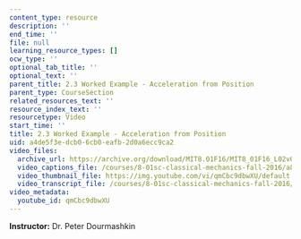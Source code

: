 ```yaml
---
content_type: resource
description: ''
end_time: ''
file: null
learning_resource_types: []
ocw_type: ''
optional_tab_title: ''
optional_text: ''
parent_title: 2.3 Worked Example - Acceleration from Position
parent_type: CourseSection
related_resources_text: ''
resource_index_text: ''
resourcetype: Video
start_time: ''
title: 2.3 Worked Example - Acceleration from Position
uid: a4de5f3e-dcb0-6cb0-eafb-2d0a6ecc9ca2
video_files:
  archive_url: https://archive.org/download/MIT8.01F16/MIT8_01F16_L02v03_360p.mp4
  video_captions_file: /courses/8-01sc-classical-mechanics-fall-2016/a86b031ad2cc577397afcefcd02da5d4_qmCbc9dbwXU.vtt
  video_thumbnail_file: https://img.youtube.com/vi/qmCbc9dbwXU/default.jpg
  video_transcript_file: /courses/8-01sc-classical-mechanics-fall-2016/66ad7408df2fef5c25c6b4f099c05112_qmCbc9dbwXU.pdf
video_metadata:
  youtube_id: qmCbc9dbwXU
---
```


**Instructor:** Dr. Peter Dourmashkin

